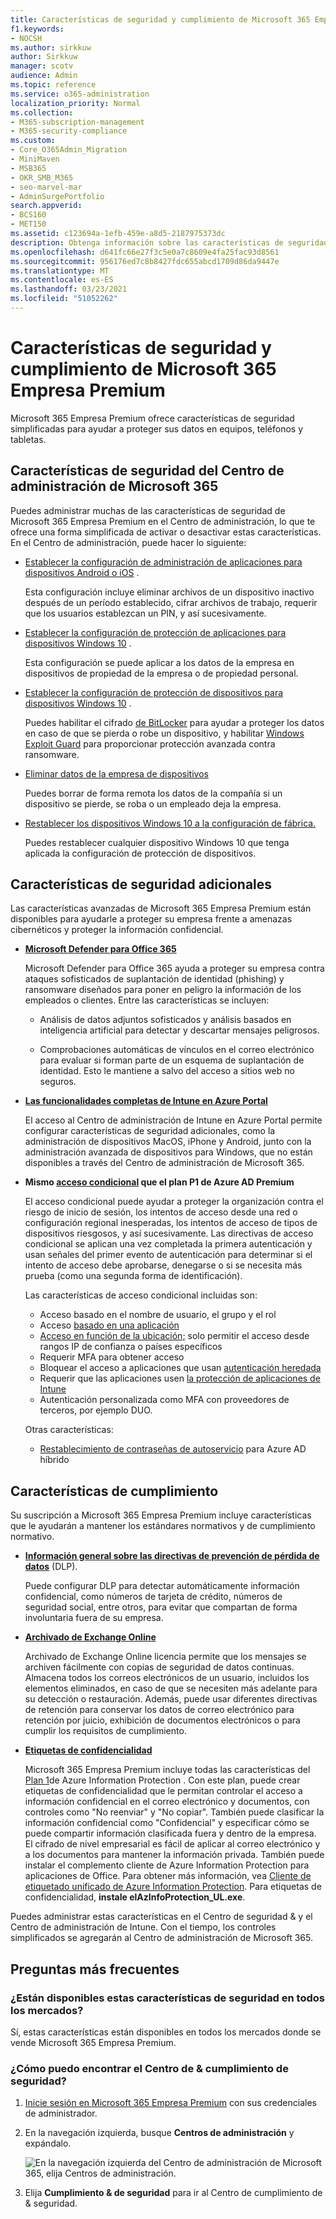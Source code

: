 ```yaml
---
title: Características de seguridad y cumplimiento de Microsoft 365 Empresa Premium
f1.keywords:
- NOCSH
ms.author: sirkkuw
author: Sirkkuw
manager: scotv
audience: Admin
ms.topic: reference
ms.service: o365-administration
localization_priority: Normal
ms.collection:
- M365-subscription-management
- M365-security-compliance
ms.custom:
- Core_O365Admin_Migration
- MiniMaven
- MSB365
- OKR_SMB_M365
- seo-marvel-mar
- AdminSurgePortfolio
search.appverid:
- BCS160
- MET150
ms.assetid: c123694a-1efb-459e-a8d5-2187975373dc
description: Obtenga información sobre las características de seguridad que vienen con Microsoft 365 Empresa Premium para ayudar a proteger sus datos en equipos, teléfonos y tabletas.
ms.openlocfilehash: d641fc66e27f3c5e0a7c8609e4fa25fac93d8561
ms.sourcegitcommit: 956176ed7c8b8427fdc655abcd1709d86da9447e
ms.translationtype: MT
ms.contentlocale: es-ES
ms.lasthandoff: 03/23/2021
ms.locfileid: "51052262"
---
```

# <a name="microsoft-365-business-premium-security-and-compliance-features"></a>Características de seguridad y cumplimiento de Microsoft 365 Empresa Premium

Microsoft 365 Empresa Premium ofrece características de seguridad simplificadas para ayudar a proteger sus datos en equipos, teléfonos y tabletas.
    
## <a name="microsoft-365-admin-center-security-features"></a>Características de seguridad del Centro de administración de Microsoft 365

Puedes administrar muchas de las características de seguridad de Microsoft 365 Empresa Premium en el Centro de administración, lo que te ofrece una forma simplificada de activar o desactivar estas características. En el Centro de administración, puede hacer lo siguiente:
  
- [Establecer la configuración de administración de aplicaciones para dispositivos Android o iOS](app-protection-settings-for-android-and-ios.md) . 
    
    Esta configuración incluye eliminar archivos de un dispositivo inactivo después de un período establecido, cifrar archivos de trabajo, requerir que los usuarios establezcan un PIN, y así sucesivamente.
    
- [Establecer la configuración de protección de aplicaciones para dispositivos Windows 10](protection-settings-for-windows-10-devices.md) . 
    
    Esta configuración se puede aplicar a los datos de la empresa en dispositivos de propiedad de la empresa o de propiedad personal.
    
- [Establecer la configuración de protección de dispositivos para dispositivos Windows 10](protection-settings-for-windows-10-pcs.md) . 
    
    Puedes habilitar el cifrado [de BitLocker](/windows/security/information-protection/bitlocker/bitlocker-frequently-asked-questions) para ayudar a proteger los datos en caso de que se pierda o robe un dispositivo, y habilitar [Windows Exploit Guard](/windows/security/threat-protection/microsoft-defender-atp/enable-exploit-protection) para proporcionar protección avanzada contra ransomware. 
    
- [Eliminar datos de la empresa de dispositivos](remove-company-data.md)
    
    Puedes borrar de forma remota los datos de la compañía si un dispositivo se pierde, se roba o un empleado deja la empresa.
    
- [Restablecer los dispositivos Windows 10 a la configuración de fábrica.](reset-devices-to-factory-settings.md) 
    
    Puedes restablecer cualquier dispositivo Windows 10 que tenga aplicada la configuración de protección de dispositivos.
    
## <a name="additional-security-features"></a>Características de seguridad adicionales 

Las características avanzadas de Microsoft 365 Empresa Premium están disponibles para ayudarle a proteger su empresa frente a amenazas cibernéticos y proteger la información confidencial.
  
- **[Microsoft Defender para Office 365](../security/defender-365-security/defender-for-office-365.md)**
    
    Microsoft Defender para Office 365 ayuda a proteger su empresa contra ataques sofisticados de suplantación de identidad (phishing) y ransomware diseñados para poner en peligro la información de los empleados o clientes. Entre las características se incluyen:
    
  - Análisis de datos adjuntos sofisticados y análisis basados en inteligencia artificial para detectar y descartar mensajes peligrosos.
    
  - Comprobaciones automáticas de vínculos en el correo electrónico para evaluar si forman parte de un esquema de suplantación de identidad. Esto le mantiene a salvo del acceso a sitios web no seguros.

- **[Las funcionalidades completas de Intune en Azure Portal](/mem/intune/fundamentals/what-is-intune)**
    
    El acceso al Centro de administración de Intune en Azure Portal permite configurar características de seguridad adicionales, como la administración de dispositivos MacOS, iPhone y Android, junto con la administración avanzada de dispositivos para Windows, que no están disponibles a través del Centro de administración de Microsoft 365.
- **Mismo [acceso condicional](/azure/active-directory/conditional-access/overview) que el plan P1 de Azure AD Premium**


    El acceso condicional puede ayudar a proteger la organización contra el riesgo de inicio de sesión, los intentos de acceso desde una red o configuración regional inesperadas, los intentos de acceso de tipos de dispositivos riesgosos, y así sucesivamente. Las directivas de acceso condicional se aplican una vez completada la primera autenticación y usan señales del primer evento de autenticación para determinar si el intento de acceso debe aprobarse, denegarse o si se necesita más prueba (como una segunda forma de identificación).

    Las características de acceso condicional incluidas son:

    - Acceso basado en el nombre de usuario, el grupo y el rol
    - Acceso [basado en una aplicación](/azure/active-directory/conditional-access/app-based-conditional-access) 
    - [Acceso en función de la ubicación;](/azure/active-directory/authentication/howto-registration-mfa-sspr-combined#conditional-access-policies-for-combined-registration)  solo permitir el acceso desde rangos IP de confianza o países específicos 
    - Requerir MFA para obtener acceso
    - Bloquear el acceso a aplicaciones que usan [autenticación heredada](/azure/active-directory/conditional-access/block-legacy-authentication)
    - Requerir que las aplicaciones usen [la protección de aplicaciones de Intune](/azure/active-directory/conditional-access/app-protection-based-conditional-access)
    - Autenticación personalizada como MFA con proveedores de terceros, por ejemplo DUO.
   
    Otras características:
    - [Restablecimiento de contraseñas de autoservicio](/azure/active-directory/authentication/concept-sspr-customization) para Azure AD híbrido
    
## <a name="compliance-features"></a>Características de cumplimiento

Su suscripción a Microsoft 365 Empresa Premium incluye características que le ayudarán a mantener los estándares normativos y de cumplimiento normativo.

- **[Información general sobre las directivas de prevención de pérdida de datos](../compliance/data-loss-prevention-policies.md)** (DLP). 
    
    Puede configurar DLP para detectar automáticamente información confidencial, como números de tarjeta de crédito, números de seguridad social, entre otros, para evitar que compartan de forma involuntaria fuera de su empresa.
    
- **[Archivado de Exchange Online](https://products.office.com/exchange/microsoft-exchange-online-archiving-email)**
    
    Archivado de Exchange Online licencia permite que los mensajes se archiven fácilmente con copias de seguridad de datos continuas. Almacena todos los correos electrónicos de un usuario, incluidos los elementos eliminados, en caso de que se necesiten más adelante para su detección o restauración. Además, puede usar diferentes directivas de retención para conservar los datos de correo electrónico para retención por juicio, exhibición de documentos electrónicos o para cumplir los requisitos de cumplimiento.
    
- **[Etiquetas de confidencialidad](../compliance/sensitivity-labels.md)**

   Microsoft 365 Empresa Premium incluye todas las características del [Plan 1](https://go.microsoft.com/fwlink/p/?linkid=871407)de Azure Information Protection . Con este plan,  puede crear etiquetas de confidencialidad que le permitan controlar el acceso a información confidencial en el correo electrónico y documentos, con controles como "No reenviar" y "No copiar". También puede clasificar la información confidencial como "Confidencial" y especificar cómo se puede compartir información clasificada fuera y dentro de la empresa. El cifrado de nivel empresarial es fácil de aplicar al correo electrónico y a los documentos para mantener la información privada. También puede instalar el complemento cliente de Azure Information Protection para aplicaciones de Office. Para obtener más información, vea [Cliente de etiquetado unificado de Azure Information Protection](/azure/information-protection/rms-client/unifiedlabelingclient-version-release-history). Para etiquetas de confidencialidad, **instale elAzInfoProtection_UL.exe**.

Puedes administrar estas características en el Centro de seguridad &amp; y el Centro de administración de Intune. Con el tiempo, los controles simplificados se agregarán al Centro de administración de Microsoft 365.
  
    
## <a name="faq"></a>Preguntas más frecuentes

 ### <a name="are-these-security-features-available-in-all-markets"></a>¿Están disponibles estas características de seguridad en todos los mercados?
  
Sí, estas características están disponibles en todos los mercados donde se vende Microsoft 365 Empresa Premium.
  
### <a name="how-do-i-find-the-security-amp-compliance-center"></a>¿Cómo puedo encontrar el Centro de &amp; cumplimiento de seguridad?
  
1. [Inicie sesión en Microsoft 365 Empresa Premium](https://portal.microsoft.com/) con sus credenciales de administrador. 
    
2. En la navegación izquierda, busque **Centros de administración** y expándalo. 
    
    ![En la navegación izquierda del Centro de administración de Microsoft 365, elija Centros de administración.](../media/fa4484f8-c637-45fd-a7bd-bdb3abfd6c03.png)
  
3. Elija **Cumplimiento &amp; de seguridad** para ir al Centro de cumplimiento de &amp; seguridad.
